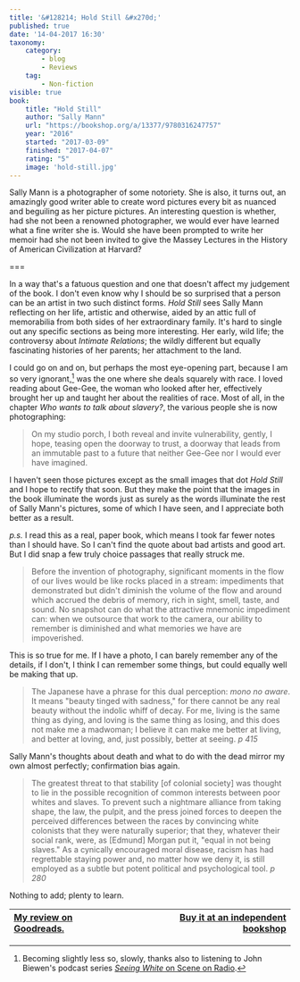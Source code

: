 ```yaml
---
title: '&#128214; Hold Still &#x270d;'
published: true
date: '14-04-2017 16:30'
taxonomy:
    category:
        - blog
        - Reviews
    tag:
        - Non-fiction
visible: true
book:
	title: "Hold Still"
	author: "Sally Mann"
	url: "https://bookshop.org/a/13377/9780316247757"
	year: "2016"
	started: "2017-03-09"
	finished: "2017-04-07"
	rating: "5"
	image: 'hold-still.jpg'
---
```


Sally Mann is a photographer of some notoriety. She is also, it turns out, an amazingly good writer able to create word pictures every bit as nuanced and beguiling as her picture pictures. An interesting question is whether, had she not been a renowned photographer, we would ever have learned what a fine writer she is. Would she have been prompted to write her memoir had she not been invited to give the Massey Lectures in the History of American Civilization at Harvard?

===

In a way that's a fatuous question and one that doesn't affect my judgement of the book. I don't even know why I should be so surprised that a person can be an artist in two such distinct forms. *Hold Still* sees Sally Mann reflecting on her life, artistic and otherwise, aided by an attic full of memorabilia from both sides of her extraordinary family. It's hard to single out any specific sections as being more interesting. Her early, wild life; the controversy about *Intimate Relations*; the wildly different but equally fascinating histories of her parents; her attachment to the land. 

I could go on and on, but perhaps the most eye-opening part, because I am so very ignorant,[^1] was the one where she deals squarely with race. I loved reading about Gee-Gee, the woman who looked after her, effectively brought her up and taught her about the realities of race. Most of all, in the chapter *Who wants to talk about slavery?*, the various people she is now photographing:

> On my studio porch, I both reveal and invite vulnerability, gently, I hope, teasing open the doorway to trust, a doorway that leads from an immutable past to a future that neither Gee-Gee nor I would ever have imagined.

[^1]: Becoming slightly less so, slowly, thanks also to listening to John Biewen's podcast series [*Seeing White* on Scene on Radio](http://podcast.cdsporch.org/episode-31-turning-the-lens-seeing-white-part-1/).

I haven't seen those pictures except as the small images that dot *Hold Still* and I hope to rectify that soon. But they make the point that the images in the book illuminate the words just as surely as the words illuminate the rest of Sally Mann's pictures, some of which I have seen, and I appreciate both better as a result.

*p.s.* I read this as a real, paper book, which means I took far fewer notes than I should have. So I can't find the quote about bad artists and good art. But I did snap a few truly choice passages that really struck me.

> Before the invention of photography, significant moments in the flow of our lives would be like rocks placed in a stream: impediments that demonstrated but didn't diminish the volume of the flow and around which accrued the debris of memory, rich in sight, smell, taste, and sound. No snapshot can do what the attractive mnemonic impediment can: when we outsource that work to the camera, our ability to remember is diminished and what memories we have are impoverished.

This is so true for me. If I have a photo, I can barely remember any of the details, if I don't, I think I can remember some things, but could equally well be making that up.

> The Japanese have a phrase for this dual perception: *mono no aware*. It means "beauty tinged with sadness," for there cannot be any real beauty without the indolic whiff of decay. For me, living is the same thing as dying, and loving is the same thing as losing, and this does not make me a madwoman; I believe it can make me better at living, and better at loving, and, just possibly, better at seeing. *p 415*

Sally Mann's thoughts about death and what to do with the dead mirror my own almost perfectly; confirmation bias again.

> The greatest threat to that stability [of colonial society] was thought to lie in the possible recognition of common interests between poor whites and slaves. To prevent such a nightmare alliance from taking shape, the law, the pulpit, and the press joined forces to deepen the perceived differences between the races by convincing white colonists that they were naturally superior; that they, whatever their social rank, were, as [Edmund] Morgan put it, "equal in not being slaves." As a cynically encouraged moral disease, racism has had regrettable staying power and, no matter how we deny it, is still employed as a subtle but potent political and psychological tool. *p 280*

Nothing to add; plenty to learn.

| <a href="https://www.goodreads.com/review/show/1936371153">My review on Goodreads.</a> | [Buy it at an independent bookshop](https://bookshop.org/a/13377/9780316247757) |
|:- | -: |
